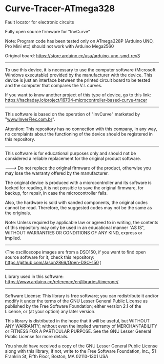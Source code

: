 # Curve-Tracer-ATmega328
Fault locator for electronic circuits

Fully open source firmware for "InvCurve"

Note: Program code has been tested only on ATmega328P (Arduino UNO, Pro Mini etc) should not work with Arduino Mega2560

Original board: https://store.arduino.cc/usa/arduino-uno-smd-rev3

--------------

To use this device, it is necessary to use the computer software (Microsoft Windows executable) provided by the manufacturer with the device.
This device is just an interface between the printed circuit board to be tested and the computer that compares the V.I. curves.

If you want to know another project of this type of device, go to this link:
https://hackaday.io/project/16704-microcontroller-based-curve-tracer

--------------

This software is based on the operation of "InvCurve" marketed by "www.InverFlex.com.br".

Attention: This repository has no connection with this company, in any way, no complaints about the functioning of the device should be registered in this repository.

--------------

This software is for educational purposes only and should not be considered a reliable replacement for the original product software.

---> Do not replace the original firmware of the product, otherwise you may lose the warranty offered by the manufacturer.

The original device is produced with a microcontroller and its software is locked for reading, it is not possible to save the original firmware, for backup, for repair, in case the microcontroller fails.

Also, the hardware is sold with sanded components, the original codes cannot be read. Therefore, the suggested codes may not be the same as the originals.

Note: Unless required by applicable law or agreed to in writing, the contents of this repository may only be used in an educational manner "AS IS", WITHOUT WARRANTIES OR CONDITIONS OF ANY KIND, express or implied.

--------------

(The oscilloscope images are from a DSO150, if you want to find open source software for it, check this repository: https://github.com/Jason2866/Open-DSO-150 )

--------------

Library used in this software: https://www.arduino.cc/reference/en/libraries/timerone/

--------------

Software License:
This library is free software; you can redistribute it and/or modify it under the terms of the GNU Lesser General Public License as published by the Free Software Foundation; either version 2.1 of the License, or (at your option) any later version.

This library is distributed in the hope that it will be useful, but WITHOUT ANY WARRANTY; without even the implied warranty of MERCHANTABILITY or FITNESS FOR A PARTICULAR PURPOSE. See the GNU Lesser General Public License for more details.

You should have received a copy of the GNU Lesser General Public License along with this library; if not, write to the Free Software Foundation, Inc., 51 Franklin St, Fifth Floor, Boston, MA 02110-1301 USA
